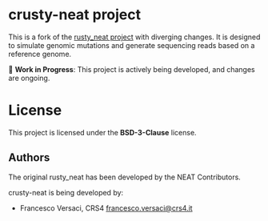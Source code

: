 # crusty-neat project

This is a fork of the [rusty_neat
project](https://github.com/ncsa/rusty-neat) with diverging
changes. It is designed to simulate genomic mutations and generate
sequencing reads based on a reference genome.

🚧 **Work in Progress**: This project is actively being developed, and
changes are ongoing.

# License

This project is licensed under the **BSD-3-Clause** license.

## Authors

The original rusty_neat has been developed by the NEAT Contributors.

crusty-neat is being developed by:
  * Francesco Versaci, CRS4 <francesco.versaci@crs4.it>
